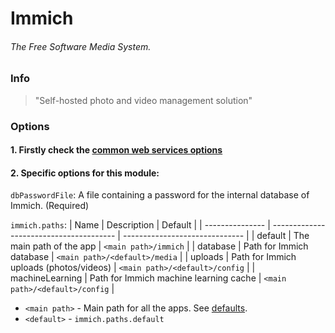 # Immich
###### The Free Software Media System.

### Info
> "Self-hosted photo and video management solution"

### Options

#### 1. Firstly check the [common web services options](../web_options.md)
#### 2. Specific options for this module:

`dbPasswordFile`:
A file containing a password for the internal database of Immich. (Required)

`immich.paths`:
| Name            | Description                             | Default                        |
| --------------- | --------------------------------------- | ------------------------------ |
| default         | The main path of the app                | `<main path>/immich`           |
| database        | Path for Immich database                | `<main path>/<default>/media`  |
| uploads         | Path for Immich uploads (photos/videos) | `<main path>/<default>/config` |
| machineLearning | Path for Immich machine learning cache  | `<main path>/<default>/config` |

- `<main path>` - Main path for all the apps. See [defaults](../defaults.md#paths).
- `<default>` - `immich.paths.default`

